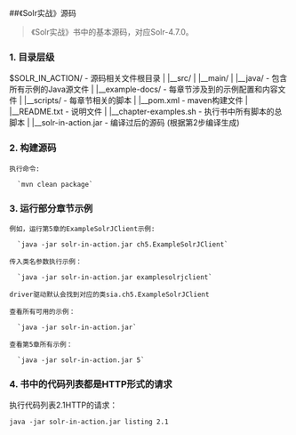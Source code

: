 
##《Solr实战》源码

> 《Solr实战》书中的基本源码，对应Solr-4.7.0。

### 1. 目录层级

  $SOLR_IN_ACTION/ - 源码相关文件根目录
  |
  |__src/
  |   |__main/
  |      |__java/ - 包含所有示例的Java源文件
  |
  |__example-docs/ - 每章节涉及到的示例配置和内容文件
  |
  |__scripts/ - 每章节相关的脚本
  |
  |__pom.xml - maven构建文件
  |
  |__README.txt - 说明文件
  |
  |__chapter-examples.sh - 执行书中所有脚本的总脚本
  |
  |__solr-in-action.jar - 编译过后的源码 (根据第2步编译生成)


### 2. 构建源码

```
执行命令:

  `mvn clean package`

```

### 3. 运行部分章节示例

```
例如，运行第5章的ExampleSolrJClient示例:

  `java -jar solr-in-action.jar ch5.ExampleSolrJClient`

传入类名参数执行示例：
 
  `java -jar solr-in-action.jar examplesolrjclient`

driver驱动默认会找到对应的类sia.ch5.ExampleSolrJClient

查看所有可用的示例：

  `java -jar solr-in-action.jar`

查看第5章所有示例：

  `java -jar solr-in-action.jar 5`
```

### 4. 书中的代码列表都是HTTP形式的请求

执行代码列表2.1HTTP的请求：

  `java -jar solr-in-action.jar listing 2.1`

